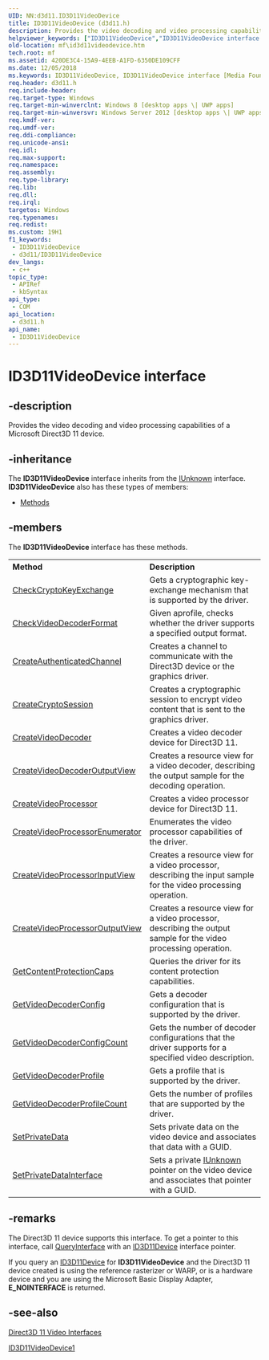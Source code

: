 ```yaml
---
UID: NN:d3d11.ID3D11VideoDevice
title: ID3D11VideoDevice (d3d11.h)
description: Provides the video decoding and video processing capabilities of a Microsoft Direct3D 11 device.
helpviewer_keywords: ["ID3D11VideoDevice","ID3D11VideoDevice interface [Media Foundation]","ID3D11VideoDevice interface [Media Foundation]","described","d3d11/ID3D11VideoDevice","mf.id3d11videodevice"]
old-location: mf\id3d11videodevice.htm
tech.root: mf
ms.assetid: 420DE3C4-15A9-4EEB-A1FD-6350DE109CFF
ms.date: 12/05/2018
ms.keywords: ID3D11VideoDevice, ID3D11VideoDevice interface [Media Foundation], ID3D11VideoDevice interface [Media Foundation],described, d3d11/ID3D11VideoDevice, mf.id3d11videodevice
req.header: d3d11.h
req.include-header: 
req.target-type: Windows
req.target-min-winverclnt: Windows 8 [desktop apps \| UWP apps]
req.target-min-winversvr: Windows Server 2012 [desktop apps \| UWP apps]
req.kmdf-ver: 
req.umdf-ver: 
req.ddi-compliance: 
req.unicode-ansi: 
req.idl: 
req.max-support: 
req.namespace: 
req.assembly: 
req.type-library: 
req.lib: 
req.dll: 
req.irql: 
targetos: Windows
req.typenames: 
req.redist: 
ms.custom: 19H1
f1_keywords:
 - ID3D11VideoDevice
 - d3d11/ID3D11VideoDevice
dev_langs:
 - c++
topic_type:
 - APIRef
 - kbSyntax
api_type:
 - COM
api_location:
 - d3d11.h
api_name:
 - ID3D11VideoDevice
---
```


# ID3D11VideoDevice interface


## -description

Provides the video decoding and video processing capabilities of a Microsoft Direct3D 11 device.

## -inheritance

The <b xmlns:loc="http://microsoft.com/wdcml/l10n">ID3D11VideoDevice</b> interface inherits from the <a href="/windows/desktop/api/unknwn/nn-unknwn-iunknown">IUnknown</a> interface. <b>ID3D11VideoDevice</b> also has these types of members:
<ul>
<li><a href="https://docs.microsoft.com/">Methods</a></li>
</ul>

## -members

The <b>ID3D11VideoDevice</b> interface has these methods.
<table class="members" id="memberListMethods">
<tr>
<th align="left" width="37%">Method</th>
<th align="left" width="63%">Description</th>
</tr>
<tr data="declared;">
<td align="left" width="37%">
<a href="/windows/desktop/api/d3d11/nf-d3d11-id3d11videodevice-checkcryptokeyexchange">CheckCryptoKeyExchange</a>
</td>
<td align="left" width="63%">
Gets a cryptographic key-exchange mechanism that is supported by the driver.

</td>
</tr>
<tr data="declared;">
<td align="left" width="37%">
<a href="/windows/desktop/api/d3d11/nf-d3d11-id3d11videodevice-checkvideodecoderformat">CheckVideoDecoderFormat</a>
</td>
<td align="left" width="63%">
Given aprofile, checks whether the driver supports a specified output format.

</td>
</tr>
<tr data="declared;">
<td align="left" width="37%">
<a href="/windows/desktop/api/d3d11/nf-d3d11-id3d11videodevice-createauthenticatedchannel">CreateAuthenticatedChannel</a>
</td>
<td align="left" width="63%">
Creates a channel to communicate with the Direct3D device or the graphics driver.

</td>
</tr>
<tr data="declared;">
<td align="left" width="37%">
<a href="/windows/desktop/api/d3d11/nf-d3d11-id3d11videodevice-createcryptosession">CreateCryptoSession</a>
</td>
<td align="left" width="63%">
Creates a cryptographic session to encrypt video content that is sent to the graphics driver.



</td>
</tr>
<tr data="declared;">
<td align="left" width="37%">
<a href="/windows/desktop/api/d3d11/nf-d3d11-id3d11videodevice-createvideodecoder">CreateVideoDecoder</a>
</td>
<td align="left" width="63%">
Creates a video decoder device for Direct3D 11.

</td>
</tr>
<tr data="declared;">
<td align="left" width="37%">
<a href="/windows/desktop/api/d3d11/nf-d3d11-id3d11videodevice-createvideodecoderoutputview">CreateVideoDecoderOutputView</a>
</td>
<td align="left" width="63%">
Creates a resource view for a video decoder, describing the output sample for the decoding operation.

</td>
</tr>
<tr data="declared;">
<td align="left" width="37%">
<a href="/windows/desktop/api/d3d11/nf-d3d11-id3d11videodevice-createvideoprocessor">CreateVideoProcessor</a>
</td>
<td align="left" width="63%">
Creates a video processor device for Direct3D 11.

</td>
</tr>
<tr data="declared;">
<td align="left" width="37%">
<a href="/windows/desktop/api/d3d11/nf-d3d11-id3d11videodevice-createvideoprocessorenumerator">CreateVideoProcessorEnumerator</a>
</td>
<td align="left" width="63%">
Enumerates the video processor capabilities of the driver.

</td>
</tr>
<tr data="declared;">
<td align="left" width="37%">
<a href="/windows/desktop/api/d3d11/nf-d3d11-id3d11videodevice-createvideoprocessorinputview">CreateVideoProcessorInputView</a>
</td>
<td align="left" width="63%">
Creates a resource view for a video processor, describing the input sample for the video processing operation.

</td>
</tr>
<tr data="declared;">
<td align="left" width="37%">
<a href="/windows/desktop/api/d3d11/nf-d3d11-id3d11videodevice-createvideoprocessoroutputview">CreateVideoProcessorOutputView</a>
</td>
<td align="left" width="63%">
Creates a resource view for a video processor, describing the output sample for the video processing operation.

</td>
</tr>
<tr data="declared;">
<td align="left" width="37%">
<a href="/windows/desktop/api/d3d11/nf-d3d11-id3d11videodevice-getcontentprotectioncaps">GetContentProtectionCaps</a>
</td>
<td align="left" width="63%">
Queries the driver for its content protection capabilities.



</td>
</tr>
<tr data="declared;">
<td align="left" width="37%">
<a href="/windows/desktop/api/d3d11/nf-d3d11-id3d11videodevice-getvideodecoderconfig">GetVideoDecoderConfig</a>
</td>
<td align="left" width="63%">
Gets a decoder configuration that is supported by the driver.

</td>
</tr>
<tr data="declared;">
<td align="left" width="37%">
<a href="/windows/desktop/api/d3d11/nf-d3d11-id3d11videodevice-getvideodecoderconfigcount">GetVideoDecoderConfigCount</a>
</td>
<td align="left" width="63%">
Gets the number of decoder configurations that the driver supports for a specified video description.

</td>
</tr>
<tr data="declared;">
<td align="left" width="37%">
<a href="/windows/desktop/api/d3d11/nf-d3d11-id3d11videodevice-getvideodecoderprofile">GetVideoDecoderProfile</a>
</td>
<td align="left" width="63%">
Gets a profile that is supported by the driver.

</td>
</tr>
<tr data="declared;">
<td align="left" width="37%">
<a href="/windows/desktop/api/d3d11/nf-d3d11-id3d11videodevice-getvideodecoderprofilecount">GetVideoDecoderProfileCount</a>
</td>
<td align="left" width="63%">
Gets the number of profiles that are supported by the driver.

</td>
</tr>
<tr data="declared;">
<td align="left" width="37%">
<a href="/windows/desktop/api/d3d11/nf-d3d11-id3d11videodevice-setprivatedata">SetPrivateData</a>
</td>
<td align="left" width="63%">
Sets private data on the video device and associates that data with a GUID.


</td>
</tr>
<tr data="declared;">
<td align="left" width="37%">
<a href="/windows/desktop/api/d3d11/nf-d3d11-id3d11videodevice-setprivatedatainterface">SetPrivateDataInterface</a>
</td>
<td align="left" width="63%">
Sets a private <a href="/windows/desktop/api/unknwn/nn-unknwn-iunknown">IUnknown</a> pointer on the video device and associates that pointer with a GUID.


</td>
</tr>
</table>

## -remarks

The Direct3D 11 device supports this interface. To get a pointer to this interface, call <a href="/windows/desktop/api/unknwn/nf-unknwn-iunknown-queryinterface(q)">QueryInterface</a> with an <a href="/windows/desktop/api/d3d11/nn-d3d11-id3d11device">ID3D11Device</a> interface pointer.

If you query an <a href="/windows/desktop/api/d3d11/nn-d3d11-id3d11device">ID3D11Device</a> for <b>ID3D11VideoDevice</b> and the Direct3D 11 device created is using the reference rasterizer or WARP, or is a hardware device and you are using the Microsoft Basic Display Adapter, <b>E_NOINTERFACE</b> is returned.

## -see-also

<a href="/windows/desktop/medfound/direct3d-11-video-interfaces">Direct3D 11 Video Interfaces</a>



<a href="/windows/desktop/api/d3d11_1/nn-d3d11_1-id3d11videodevice1">ID3D11VideoDevice1</a>